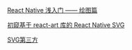 [React Native 浅入门 —— 绘图篇](http://leowang721.github.io/2015/08/24/learning/react-native/drawing/)

[初窥基于 react-art 库的 React Native SVG](https://segmentfault.com/a/1190000004422456)

[SVG第三方](http://bbs.reactnative.cn/topic/306/%E5%9C%A8react-native%E4%B8%AD%E4%BD%BF%E7%94%A8art/2)
